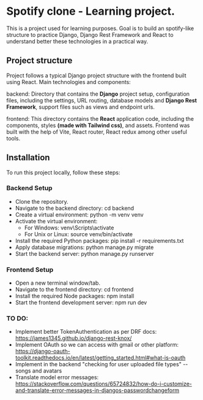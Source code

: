 # Spotify clone - Learning project.

This is a project used for learning purposes. Goal is to build an spotify-like structure to practice Django, Django Rest Framework and React to understand better these technologies in a practical way.

## Project structure

Project follows a typical Django project structure with the frontend built using React. Main technologies and components:

backend: Directory that contains the **Django** project setup, configuration files, including the settings, URL routing, database models and **Django Rest Framework**, support files such as views and endpoint urls.

frontend: This directory contains the **React** application code, including the components, styles **(made with Tailwind css)**, and assets. Frontend was built with the help of Vite, React router, React redux among other useful tools.

## Installation

To run this project locally, follow these steps:

### Backend Setup

- Clone the repository.
- Navigate to the backend directory: cd backend
- Create a virtual environment: python -m venv venv
- Activate the virtual environment:
  - For Windows: venv\Scripts\activate
  - For Unix or Linux: source venv/bin/activate
- Install the required Python packages: pip install -r requirements.txt
- Apply database migrations: python manage.py migrate
- Start the backend server: python manage.py runserver

### Frontend Setup

- Open a new terminal window/tab.
- Navigate to the frontend directory: cd frontend
- Install the required Node packages: npm install
- Start the frontend development server: npm run dev

### TO DO:

- Implement better TokenAuthentication as per DRF docs: https://james1345.github.io/django-rest-knox/
- Implement OAuth so we can access with gmail or other platform: https://django-oauth-toolkit.readthedocs.io/en/latest/getting_started.html#what-is-oauth
- Implement in the backend "checking for user uploaded file types"
  --songs and avatars
- Translate model error messages: https://stackoverflow.com/questions/65724832/how-do-i-customize-and-translate-error-messages-in-djangos-passwordchangeform
